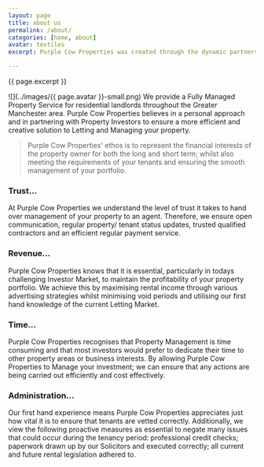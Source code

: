 ```yaml
---
layout: page
title: about us
permalink: /about/
categories: [home, about]
avatar: textiles 
excerpt: Purple Cow Properties was created through the dynamic partnership of an experienced Property Investor and a proactive Manchester based Lettings Manager.

---
```

{{ page.excerpt }}

![](../images/{{ page.avatar }}-small.png) We provide a Fully Managed Property Service for residential landlords throughout the Greater Manchester area. Purple Cow Properties believes in a personal approach and in partnering with Property Investors to ensure a more efficient and creative solution to Letting and Managing your property.

> Purple Cow Properties' ethos is to represent the financial interests of the property owner for both the long and short term; whilst also meeting the requirements of your tenants and ensuring the smooth management of your portfolio.

### Trust... ###
At Purple Cow Properties we understand the level of trust it takes to hand over management of your property to an agent. Therefore, we ensure open communication, regular property/ tenant status updates, trusted qualified contractors and an efficient regular payment service.

### Revenue... ###
Purple Cow Properties knows that it is essential, particularly in todays challenging Investor Market, to maintain the profitability of your property portfolio. We achieve this by maximising rental income through various advertising strategies whilst minimising void periods and utilising our first hand knowledge of the current Letting Market.

### Time... ###
Purple Cow Properties recognises that Property Management is time consuming and that most investors would prefer to dedicate their time to other property areas or business interests. By allowing Purple Cow Properties to Manage your investment; we can ensure that any actions are being carried out efficiently and cost effectively.

### Administration... ###
Our first hand experience means Purple Cow Properties appreciates just how vital it is to ensure that tenants are vetted correctly. Additionally, we view the following proactive measures as essential to negate many issues that could occur during the tenancy period: professional credit checks; paperwork drawn up by our Solicitors and executed correctly; all current and future rental legislation adhered to.